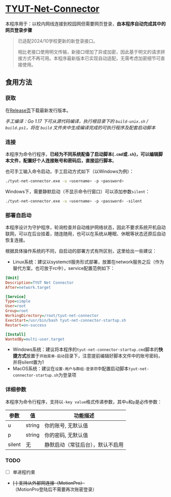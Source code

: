 # [TYUT-Net-Connector](https://github.com/rickonono3/tyut-net-connector)
本程序用于：以校内网线连接到校园网但需要网页登录，**由本程序自动完成其中的网页登录步骤**

> 已适配2024/10学校更新的新登录接口。
> 
> 相比老接口使用明文传输，新接口增加了异或加密，因此基于明文的请求拼接方式不再可用。本程序最新版本已实现自动适配，无需考虑加密细节可直接使用。

## 食用方法
### 获取
在[Release页](https://github.com/RickoNoNo3/tyut-net-connector/releases)下载最新发行版本。

*手工编译：Go 1.17 下可从源代码编译，执行根目录下的 `build-unix.sh` / `build.ps1`，将在 `build` 文件夹中生成编译完成的可执行程序及配套启动脚本*

### 连接
本程序为命令行程序，**已经为不同系统配备了启动脚本(`.cmd`或`.sh`)，可以编辑脚本文件，配置好个人连接账号和密码后，直接运行脚本**。

也可手工输入命令启动，手工启动方式如下（以Windows为例）：

```bash
./tyut-net-connector.exe -u <username> -p <password>
```

Windows下，需要静默启动（不显示命令行窗口）可以添加参数`silent`：

```bash
./tyut-net-connector.exe -u <username> -p <password> -silent
```

### 部署自启动
本程序设计为守护程序，轮询检查并自动维护网络状态，因此不要求系统开机自动联网，可以在后台挂着，随连随用，也可以在系统从睡眠、休眠等状态还原后自动恢复连接。

根据具体操作系统的不同，自启动的部署方式有所区别，这里给出一些建议：
- Linux系统：建议以systemctl服务形式部署，放置在network服务之后（作为替代方案，也可放于rc中），service配置范例如下：
```ini
[Unit]
Description=TYUT Net Connector
After=network.target

[Service]
Type=simple
User=root
Group=root
WorkingDirectory=/root/tyut-net-connector
ExecStart=/usr/bin/bash tyut-net-connector-startup.sh
Restart=on-success

[Install]
WantedBy=multi-user.target
```
- Windows系统：建议将本程序的`tyut-net-connector-startup.cmd`脚本的**快捷方式**放置于`开始菜单-启动`目录下，注意提前编辑好脚本文件中的账号密码，并将silent置为1
- MacOS系统：建议在`设置-用户与群组-登录项`中配置启动脚本`tyut-net-connector-startup.sh`为登录项

### 详细参数
本程序为命令行程序，支持以`-key value`格式传递参数，其中`u`和`p`是必传参数：

| 参数   | 值     | 功能描述                         |
| ------ | ------ | -------------------------------- |
| u      | string | 你的账号, 无默认值               |
| p      | string | 你的密码, 无默认值               |
| silent | 无     | 静默启动（常驻后台），默认不启用 |

### TODO
- [ ] 单进程约束
- ~~[ ] 支持从外部网连接（MotionPro）~~（MotionPro登陆后不需要再次账密登录）
<!-- 
| mode | 从校内还是校外连接，可选`direct`或`motionpro`, 默认值`direct` |
-->

<!--
从公共网络通过MotionPro连接到校园网，**自动完成MotionPro的初始化和连接步骤**


### 校内连接
Linux/MacOS(Shell):
```bash
./tyut-net-connector -u <username> -p <password> [OPTIONS]
```

Windows类似。
### 校外连接
Linux/MacOS(Shell):
```bash
./tyut-net-connector -u <username> -p <password> -mode motionpro [OPTIONS]
```

Windows类似。


## 注意
- 若从公共网络使用MotionPro连接，请确保网络环境干净畅通，连接校园网后启动其他VPN或虚拟网卡或在其他VPN或虚拟网卡之上连接校园网会发生不可预料的问题。使用校内网络无此问题。
- 已经安装过MotionPro的系统，如在连接时发生问题，可选择在运行本程序前卸载原来的版本

-->
